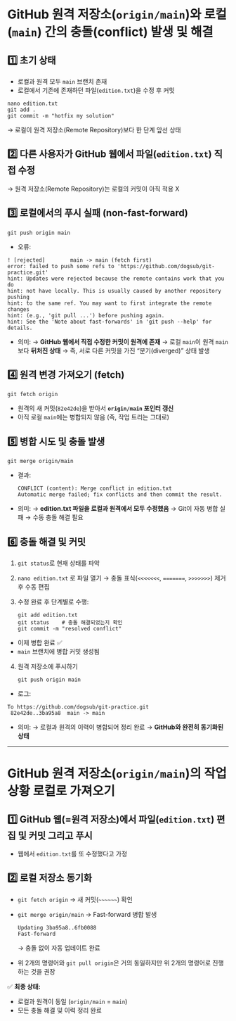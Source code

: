 # GitHub 원격 저장소(`origin/main`)와 로컬(`main`) 간의 충돌(conflict) 발생 및 해결

## 1️⃣ 초기 상태

* 로컬과 원격 모두 `main` 브랜치 존재
* 로컬에서 기존에 존재하던 파일(`edition.txt`)을 수정 후 커밋

```
nano edition.txt
git add .
git commit -m "hotfix my solution"
```

→ 로컬이 원격 저장소(Remote Repository)보다 한 단계 앞선 상태



## 2️⃣ 다른 사용자가 GitHub 웹에서 파일(`edition.txt`) 직접 수정

→ 원격 저장소(Remote Repository)는 로컬의 커밋이 아직 적용 X



## 3️⃣ 로컬에서의 푸시 실패 (non-fast-forward)

```
git push origin main
```

* 오류:

```
! [rejected]        main -> main (fetch first)
error: failed to push some refs to 'https://github.com/dogsub/git-practice.git'
hint: Updates were rejected because the remote contains work that you do
hint: not have locally. This is usually caused by another repository pushing
hint: to the same ref. You may want to first integrate the remote changes
hint: (e.g., 'git pull ...') before pushing again.
hint: See the 'Note about fast-forwards' in 'git push --help' for details.
```
  
* 의미:
  → **GitHub 웹에서 직접 수정한 커밋이 원격에 존재**
  → 로컬 `main`이 원격 `main`보다 **뒤처진 상태**
  → 즉, 서로 다른 커밋을 가진 “분기(diverged)” 상태 발생



## 4️⃣ 원격 변경 가져오기 (fetch)

```
git fetch origin
```

* 원격의 새 커밋(`82e42de`)을 받아서 **`origin/main` 포인터 갱신**
* 아직 로컬 `main`에는 병합되지 않음 (즉, 작업 트리는 그대로)



## 5️⃣ 병합 시도 및 충돌 발생

```
git merge origin/main
```

* 결과:

  ```
  CONFLICT (content): Merge conflict in edition.txt
  Automatic merge failed; fix conflicts and then commit the result.
  ```
* 의미:
  → **edition.txt 파일을 로컬과 원격에서 모두 수정했음**
  → Git이 자동 병합 실패 → 수동 충돌 해결 필요



## 6️⃣ 충돌 해결 및 커밋


1. `git status`로 현재 상태를 파악
2. `nano edition.txt` 로 파일 열기
   → 충돌 표식(`<<<<<<<`, `=======`, `>>>>>>>`) 제거 후 수동 편집
3. 수정 완료 후 단계별로 수행:

   ```
   git add edition.txt
   git status    # 충돌 해결되었는지 확인
   git commit -m "resolved conflict"
   ```

* 이제 병합 완료 ✅
* `main` 브랜치에 병합 커밋 생성됨

4. 원격 저장소에 푸시하기

   ```
   git push origin main
   ```

  * 로그:

  ```
  To https://github.com/dogsub/git-practice.git
   82e42de..3ba95a8  main -> main
  ```

  * 의미:
  → 로컬과 원격의 이력이 병합되어 정리 완료
  → **GitHub와 완전히 동기화된 상태**
   
---

# GitHub 원격 저장소(`origin/main`)의 작업 상황 로컬로 가져오기

## 1️⃣ GitHub 웹(=원격 저장소)에서 파일(`edition.txt`) 편집 및 커밋 그리고 푸시

* 웹에서 `edition.txt`를 또 수정했다고 가정



## 2️⃣ 로컬 저장소 동기화

* `git fetch origin` → 새 커밋(`~~~~~~`) 확인

* `git merge origin/main` → Fast-forward 병합 발생

  ```
  Updating 3ba95a8..6fb0088
  Fast-forward
  ```

  → 충돌 없이 자동 업데이트 완료

* 위 2개의 명령어와 `git pull origin`은 거의 동일하지만 위 2개의 명령어로 진행하는 것을 권장

✅ **최종 상태:**

* 로컬과 원격이 동일 (`origin/main` = `main`)
* 모든 충돌 해결 및 이력 정리 완료
